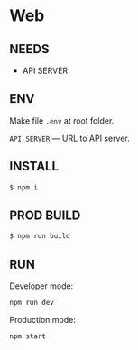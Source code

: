 # Web

## NEEDS

- API SERVER

## ENV

Make file `.env` at root folder.

`API_SERVER` — URL to API server.

## INSTALL

```bash
$ npm i
```

## PROD BUILD

```bash
$ npm run build
```

## RUN

Developer mode:

```bash
npm run dev
```

Production mode:

```bash
npm start
```
